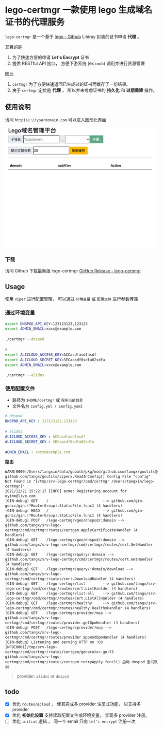 # lego-certmgr 一款使用 lego 生成域名证书的代理服务

`lego-certmgr` 是一个基于 [lego - Github](https://github.com/go-acme/lego) Libiray 封装的证书申请 **代理** 。

其目的是

1. 为了快速方便的申请 **Let's Encrypt** 证书
2. 提供 RESTful API 接口， 方便下游系统 (ex `cmdb`) 调用并进行资源管理

因此

1. `certmgr` 为了方便快速返回已生成过的证书而缓存了一份结果。
2. 由于 `certmgr` 定位是 **代理** ， 所以并未考虑证书的 **持久化** 和 **过期重建** 操作。 

## 使用说明

访问 `http(s)://yourdomain.com` 可以进入图形化界面

![index.png](./docs/img/index.png)

### 下载 

访问 Github 下载最新版 lego-certmgr [GitHub Release - lego-certmgr](https://github.com/tangx/srv-lego-certmgr/releases/latest)


## Usage

使用 `viper` 进行配置管理， 可以通过 `环境变量` 或 `配置文件` 进行参数传递

### 通过环境变量

```bash
export DNSPOD_API_KEY=123123123,123123
export ADMIN_EMAIL=xxxx@example.com

./certmgr --dnspod

# 
export ALICLOUD_ACCESS_KEY=ACCasdfasdfasdf
export ALICLOUD_SECRET_KEY=SECaasdf0sdfa02sdfa
export ADMIN_EMAIL=xxxx@example.com

./certmgr --alidns

```

### 使用配置文件

+ 路径为 `$HOME/certmgr` 或 `程序当前目录`
+ 文件名为 `config.yml / config.yaml`

```yaml
# dnspod
DNSPOD_API_KEY : 123123123,123123

# alidns
ALICLOUD_ACCESS_KEY : ACCasdfasdfasdf
ALICLOUD_SECRET_KEY : SECaasdf0sdfa02sdfa

ADMIN_EMAIL : xxxx@example.com
```

**路由**

```log
WARN[0000]/Users/tangxin/data/gopath/pkg/mod/github.com/tangx/goutils@v1.3.2/viperx/viperx.go:48 github.com/tangx/goutils/viperx.ReadInConfig() Config File "config" Not Found in "[/tmp/srv-lego-certmgr/cmd/certmgr /Users/tangxin/lego-certmgr]"
2021/12/21 15:22:17 [INFO] acme: Registering account for uyinn@live.com
[GIN-debug] GET    /                         --> github.com/gin-gonic/gin.(*RouterGroup).StaticFile.func1 (4 handlers)
[GIN-debug] HEAD   /                         --> github.com/gin-gonic/gin.(*RouterGroup).StaticFile.func1 (4 handlers)
[GIN-debug] POST   /lego-certmgr/gen/dnspod/:domain --> github.com/tangx/srv-lego-certmgr/cmd/certmgr/routes/certgen.ApplyCertificateHandler (4 handlers)
[GIN-debug] GET    /lego-certmgr/gen/dnspod/:domain --> github.com/tangx/srv-lego-certmgr/cmd/certmgr/routes/cert.GetHandler (4 handlers)
[GIN-debug] GET    /lego-certmgr/query/:domain --> github.com/tangx/srv-lego-certmgr/cmd/certmgr/routes/cert.GetHandler (4 handlers)
[GIN-debug] GET    /lego-certmgr/query/:domain/download --> github.com/tangx/srv-lego-certmgr/cmd/certmgr/routes/cert.DownloadHandler (4 handlers)
[GIN-debug] GET    /lego-certmgr/list        --> github.com/tangx/srv-lego-certmgr/cmd/certmgr/routes/cert.ListHanlder (4 handlers)
[GIN-debug] GET    /lego-certmgr/list-all    --> github.com/tangx/srv-lego-certmgr/cmd/certmgr/routes/cert.ListAllHanlder (4 handlers)
[GIN-debug] GET    /lego-certmgr/healthy     --> github.com/tangx/srv-lego-certmgr/cmd/certmgr/routes/healthy.HealthyHandler (4 handlers)
[GIN-debug] GET    /lego-certmgr/provider/map --> github.com/tangx/srv-lego-certmgr/cmd/certmgr/routes/provider.getDpmHandler (4 handlers)
[GIN-debug] POST   /lego-certmgr/provider/map --> github.com/tangx/srv-lego-certmgr/cmd/certmgr/routes/provider.appendDpmHandler (4 handlers)
[GIN-debug] Listening and serving HTTP on :80
INFO[0001]/tmp/srv-lego-certmgr/cmd/certmgr/routes/certgen/generator.go:73 github.com/tangx/srv-lego-certmgr/cmd/certmgr/routes/certgen.retryApply.func1() 启动 dnspod 重试队列
```

> provider: `alidns` or `dnspod`

## todo

+ [x] 优化 `routes/qcloud` ， 使其完成多 provider 注册式功能， 以支持多 provider
+ [x] 优化 **初始化设置** 支持读取配置文件或环境变量， 实现多 provider 注册。 
+ [ ] 优化 `initial` 逻辑 ， 同一个 email 只向 `let's encrypt` 注册一次
